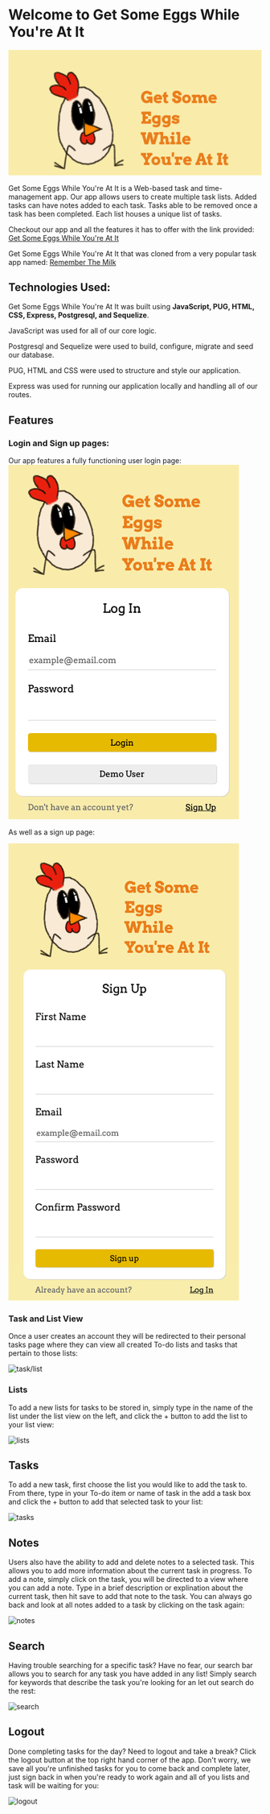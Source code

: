 # Welcome to Get Some Eggs While You're At It

![logo](/images/logo.png)

Get Some Eggs While You're At It is a Web-based task and time-management app.
Our app allows users to create multiple task lists. Added tasks can have notes added to each task. Tasks able to be removed once a task has been completed. Each list houses a unique list of tasks.

Checkout our app and all the features it has to offer with the link provided: 
[Get Some Eggs While You're At It](https://eggs-while-youre-at-it.herokuapp.com/)




Get Some Eggs While You're At It that was cloned from a very popular task app named: [Remember The Milk](https://www.rememberthemilk.com/)


## Technologies Used:

Get Some Eggs While You're At It was built using **JavaScript, PUG, HTML, CSS, Express, Postgresql, and Sequelize**. 

JavaScript was used for all of our core logic. 

Postgresql and Sequelize were used to build, configure, migrate and seed our database. 

PUG, HTML and CSS were used to structure and style our application.

Express was used for running our application locally and handling all of our routes.



## Features

### Login and Sign up pages:
Our app features a fully functioning user login page:
![login](/images/login.png)

As well as a sign up page:

![signup](/images/sign-up.png)


### Task and List View
Once a user creates an account they will be redirected to their personal tasks page where they can view all created To-do lists and tasks that pertain to those lists:

![task/list](/images/task-list.png)

### Lists

To add a new lists for tasks to be stored in, simply type in the name of the list under the list view on the left, and click the + button to add the list to your list view:

![lists](/images/lists.png)

## Tasks

To add a new task, first choose the list you would like to add the task to. From there, type in your To-do item or name of task in the add a task box and click the + button to add that selected task to your list:

![tasks](/images/tasks.png)

## Notes

Users also have the ability to add and delete notes to a selected task. This allows you to add more information about the current task in progress. To add a note, simply click on the task, you will be directed to a view where you can add a note. Type in a brief description or explination about the current task, then hit save to add that note to the task. You can always go back and look at all notes added to a task by clicking on the task again:

![notes](/images/notes.png)


## Search

Having trouble searching for a specific task? Have no fear, our search bar allows you to search for any task you have added in any list! Simply search for keywords that describe the task you're looking for an let out search do the rest:

![search](/images/search.png)

## Logout

Done completing tasks for the day? Need to logout and take a break? Click the logout button at the top right hand corner of the app. Don't worry, we save all you're unfinished tasks for you to come back and complete later, just sign back in when you're ready to work again and all of you lists and task will be waiting for you:

![logout](/images/logout.png)
